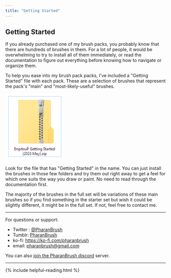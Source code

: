 ```yaml
---
title: "Getting Started"
---
```


## Getting Started

If you already purchased one of my brush packs, you probably know that there are hundreds of brushes in them. For a lot of people, it would be overwhelming to try to install all of them immediately, or read the documentation to figure out everything before knowing how to navigate or organize them.

To help you ease into my brush pack packs, I've included a "Getting Started" file with each pack. These are a selection of brushes that represent the pack's "main" and "most-likely-useful" brushes.

![](img/getting-started/getting-started-zip-file-screenshot.png)

Look for the file that has "Getting Started" in the name. You can just install the brushes in those few folders and try them out right away to get a feel for which one suits the way you draw or paint. No need to read through the documentation first.

The majority of the brushes in the full set will be variations of these main brushes so if you find something in the starter set but wish it could be slightly different, it might be in the full set. If not, feel free to contact me.

---


For questions or support:

- Twitter : [@PharanBrush](https://twitter.com/PharanBrush)
- Tumblr: [PharanBrush](https://pharanbrush.tumblr.com/)
- ko-fi: https://ko-fi.com/pharanbrush
- email: pharanbrush@gmail.com

You can also [join the PharanBrush discord](https://discord.gg/NRdMxczDc3) server.

---

{% include helpful-reading.html %}


